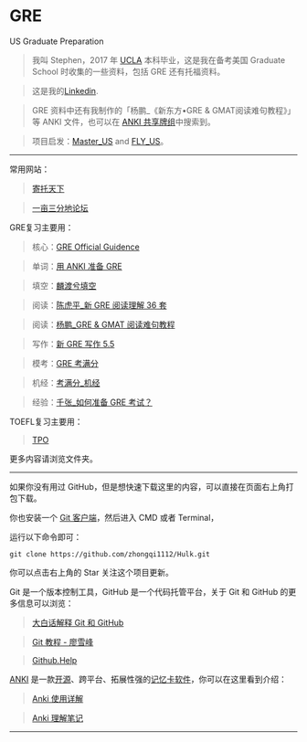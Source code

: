 # GRE

US Graduate Preparation

 > 我叫 Stephen，2017 年 [UCLA] 本科毕业，这是我在备考美国 Graduate School 时收集的一些资料，包括 GRE 还有托福资料。
 
 > 这是我的[Linkedin][linkedin].
 
 > GRE 资料中还有我制作的「杨鹏_《新东方•GRE & GMAT阅读难句教程》」等 ANKI 文件，也可以在 [ANKI 共享牌组][Anki Shared Decks]中搜索到。
 
 > 项目启发：[Master_US] and [FLY_US]。

***

常用网站：
  
  > [寄托天下]
  
  > [一亩三分地论坛]

GRE复习主要用：
  
  > 核心：[GRE Official Guidence]
  
  > 单词：[用 ANKI 准备 GRE]
 
  > 填空：[麟渡兮填空]
  
  > 阅读：[陈虎平_新 GRE 阅读理解 36 套]
    
  > 阅读：[杨鹏_GRE & GMAT 阅读难句教程]
  
  > 写作：[新 GRE 写作 5.5]
  
  > 模考：[GRE 考满分]
  
  > 机经：[考满分_机经]
  
  > 经验：[千张_如何准备 GRE 考试？]
  

TOEFL复习主要用：

  > [TPO]

 更多内容请浏览文件夹。

***

如果你没有用过 GitHub，但是想快速下载这里的内容，可以直接在页面右上角打包下载。

你也安装一个 [Git 客户端]，然后进入 CMD 或者 Terminal，

运行以下命令即可：

`git clone https://github.com/zhongqi1112/Hulk.git`
  
你可以点击右上角的 Star 关注这个项目更新。

Git 是一个版本控制工具，GitHub 是一个代码托管平台，关于 Git 和 GitHub 的更多信息可以浏览：

  > [大白话解释 Git 和 GitHub]
  
  > [Git 教程 - 廖雪峰]
  
  > [Github.Help]

[ANKI] 是一款[开源]、跨平台、拓展性强的[记忆卡软件]，你可以在这里看到介绍：

  > [Anki 使用详解]
  
  > [Anki 理解笔记]

***

[UCLA]:
http://www.ucla.edu/
[linkedin]:
https://www.linkedin.com/in/stephenzwang/
[Anki Shared Decks]:
https://ankiweb.net/shared/decks/
[Master_US]:
https://github.com/Maecenas/Master_US/
[FLY_US]:
https://github.com/hot13399/FLY_US/
[一亩三分地论坛]:
http://www.1point3acres.com/
[寄托天下]:
http://bbs.gter.net/
[GRE 考满分]: 
https://gre.kmf.com/
[千张_如何准备 GRE 考试？]: 
https://www.zhihu.com/question/19767285/answer/149894118
[Git 客户端]: 
http://git-scm.com/downloads
[大白话解释 Git 和 GitHub]: 
http://blog.jobbole.com/111187/
[Git 教程 - 廖雪峰]: 
https://www.liaoxuefeng.com/wiki/0013739516305929606dd18361248578c67b8067c8c017b000
[Github.Help]: 
https://help.github.com/articles/set-up-git/
[GRE Official Guidence]: 
https://github.com/Maecenas/Master_US/tree/master/GRE/GRE%20Guidance/recommended
[用 ANKI 准备 GRE]: 
https://github.com/Maecenas/Master_US/tree/master/GRE/%E5%8D%95%E8%AF%8D/recommended/ANKI
[麟渡兮填空]: https://github.com/Maecenas/Master_US/blob/master/GRE/%E5%A1%AB%E7%A9%BA/recommended/%E9%BA%9F%E6%B8%A1%E5%85%AE%E5%A1%AB%E7%A9%BA%20(%E6%B0%91%E5%9C%8B103%E5%B9%B412%E6%9C%88%E7%89%88)_%E5%85%A8.pdf
[陈虎平_新 GRE 阅读理解 36 套]: https://github.com/Maecenas/Master_US/blob/master/GRE/%E9%98%85%E8%AF%BB/recommended/%E9%99%88%E8%99%8E%E5%B9%B3_%E6%96%B0GRE%E9%98%85%E8%AF%BB%E7%90%86%E8%A7%A336%E5%A5%97.pdf
[杨鹏_GRE & GMAT 阅读难句教程]: https://github.com/Maecenas/Master_US/blob/master/GRE/%E9%98%85%E8%AF%BB/recommended/%E6%9D%A8%E9%B9%8FGRE%E9%95%BF%E9%9A%BE%E5%8F%A5.doc
[新 GRE 写作 5.5]: 
https://github.com/Maecenas/Master_US/blob/master/GRE/%E5%86%99%E4%BD%9C/%E6%96%B0GRE%E5%86%99%E4%BD%9C5.5.pdf
[考满分_机经]: 
https://github.com/Maecenas/Master_US/tree/master/GRE/%E6%9C%BA%E7%BB%8F/recommended
[TPO]: 
http://bbs.zhan.com/forum-41-1.html
[ANKI]:
https://apps.ankiweb.net/
[开源]:
https://github.com/dae/anki
[记忆卡软件]:
https://en.wikipedia.org/wiki/List_of_flashcard_software
[Anki 使用详解]:
https://sspai.com/post/39951
[Anki 理解笔记]:
https://lixingcong.github.io/2016/11/15/anki-doc/
